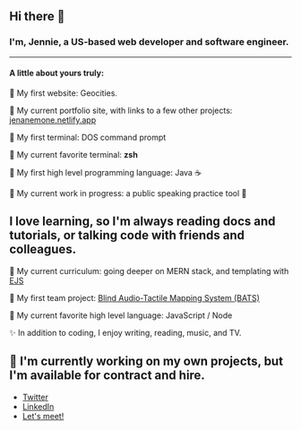 ## Hi there 👋

### I'm, Jennie, a US-based web developer and software engineer. 
---

#### A little about yours truly:
:hatching_chick: My first website: Geocities.   

:star2: My current portfolio site, with links to a few other projects: [jenanemone.netlify.app](https://jenanemone.netlify.app)  
   
     
:hatching_chick: My first terminal: DOS command prompt    

:blue_heart: My current favorite terminal: **zsh**    
    
    
:hatching_chick: My first high level programming language: Java :coffee:      

:rocket: My current work in progress: a public speaking practice tool :speak_no_evil:    
    
     
I love learning, so I'm always reading docs and tutorials, or talking code with friends and colleagues.
---

:calendar: My current curriculum: going deeper on MERN stack, and templating with [EJS](https://ejs.co/#promo)    
    
     
:hatching_chick: My first team project: [Blind Audio-Tactile Mapping System (BATS)](https://www.python.org/success-stories/python-in-the-blind-audio-tactile-mapping-system/)     
    
     
:sparkling_heart: My current favorite high level language: JavaScript / Node    

:sparkles: In addition to coding, I enjoy writing, reading, music, and TV.    
   
    
:pushpin: I'm currently working on my own projects, but I'm available for contract and hire.    
---

* [Twitter](https://twitter.com/jenanemone)
* [LinkedIn](https://www.linkedin.com/in/jennifer-allen-jenanemone/)
* [Let's meet!](https://calendly.com/jenanemone/coffee-chat)
<!--
**jenanemone/jenanemone** is a ✨ _special_ ✨ repository because its `README.md` (this file) appears on your GitHub profile.

Here are some ideas to get you started:

- 🔭 I’m currently working on ...
- 🌱 I’m currently learning ...
- 👯 I’m looking to collaborate on ...
- 🤔 I’m looking for help with ...
- 💬 Ask me about ...
- 📫 How to reach me: ...
- 😄 Pronouns: ...
- ⚡ Fun fact: ...
-->
